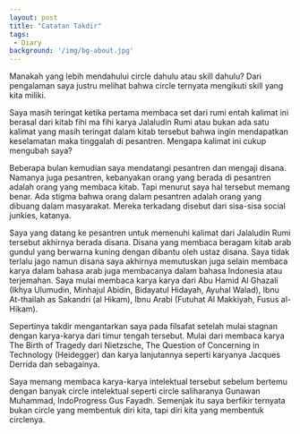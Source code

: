 ```yaml
---
layout: post
title: "Catatan Takdir"
tags:
 - Diary
background: '/img/bg-about.jpg'
---
```

Manakah yang lebih mendahului circle dahulu atau skill dahulu? Dari pengalaman saya justru melihat bahwa circle ternyata mengikuti skill yang kita miliki.


Saya masih teringat ketika pertama membaca set dari rumi entah kalimat ini berasal dari kitab fihi ma fihi karya Jalaludin Rumi atau bukan ada satu kalimat yang masih teringat dalam kitab tersebut bahwa ingin mendapatkan keselamatan maka tinggalah di pesantren. Mengapa kalimat ini cukup mengubah saya? 


Beberapa bulan kemudian saya mendatangi pesantren dan mengaji disana. Namanya juga pesantren, kebanyakan orang yang berada di pesantren adalah orang yang membaca kitab. Tapi menurut saya hal tersebut memang benar. Ada stigma bahwa orang dalam pesantren adalah orang yang dibuang dalam masyarakat. Mereka terkadang disebut dari sisa-sisa social junkies, katanya.


Saya yang datang ke pesantren untuk memenuhi kalimat dari Jalaludin Rumi tersebut akhirnya berada disana. Disana yang membaca beragam kitab arab gundul yang berwarna kuning dengan dibantu oleh ustaz disana. Saya tidak terlalu jago namun disana saya akhirnya memutuskan juga selain membaca karya dalam bahasa arab juga membacanya dalam bahasa Indonesia atau terjemahan. Saya mulai membaca karya karya dari Abu Hamid Al Ghazali (Ikhya Ulumudin, Minhajul Abidin, Bidayatul Hidayah, Ayuhal Walad), Ibnu At-thailah as Sakandri (al Hikam), Ibnu Arabi (Futuhat Al Makkiyah, Fusus al-Hikam).


Sepertinya takdir mengantarkan saya pada filsafat setelah mulai stagnan dengan karya-karya dari timur tengah tersebut. Mulai dari membaca karya The Birth of Tragedy dari Nietzsche, The Question of Concerning in Technology (Heidegger) dan karya lanjutannya seperti karyanya Jacques Derrida dan sebagainya.

Saya memang membaca karya-karya intelektual tersebut sebelum bertemu dengan banyak circle intelektual seperti circle saliharanya Gunawan Muhammad, IndoProgress Gus Fayadh. Semenjak itu saya berfikir ternyata bukan circle yang membentuk diri kita, tapi diri kita yang membentuk circlenya. 